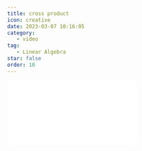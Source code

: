 ```yaml
---
title: cross product
icon: creative
date: 2023-03-07 10:16:05
category:
   - video
tag:
   - Linear Algebra
star: false
order: 10
---
```



<div class="video-container">
  <iframe src="//player.bilibili.com/player.html?aid=483115509&bvid=BV1bT411e7Cv&cid=1058243746&page=10" scrolling="no" border="0" frameborder="no" framespacing="0" allowfullscreen="true"> </iframe>
</div>

